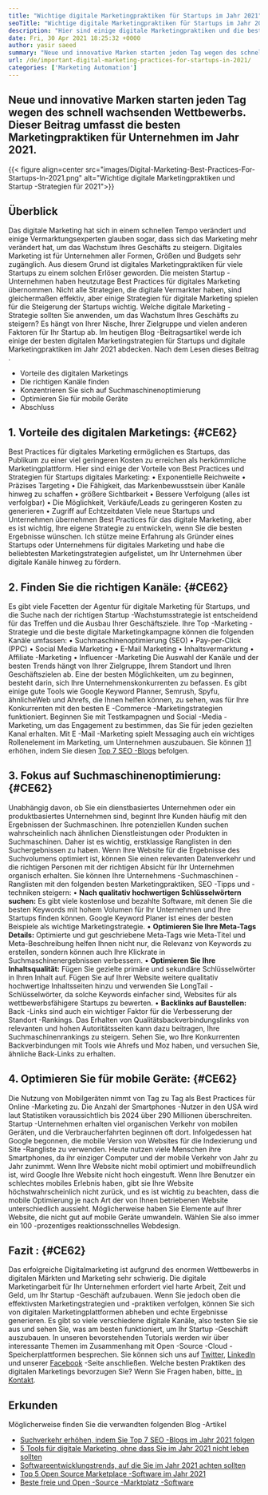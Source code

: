 ```yaml
---
title: "Wichtige digitale Marketingpraktiken für Startups im Jahr 2021" 
seoTitle: "Wichtige digitale Marketingpraktiken für Startups im Jahr 2021" 
description: "Hier sind einige digitale Marketingpraktiken und die besten digitalen Marketingstrategien für Startups und Geschäftstrends, die wir im Jahr 2021 sehen werden." 
date: Fri, 30 Apr 2021 18:25:32 +0000
author: yasir saeed
summary: "Neue und innovative Marken starten jeden Tag wegen des schnell wachsenden Wettbewerbs. Dieser Beitrag umfasst die besten Marketingpraktiken für Unternehmen im Jahr 2021." 
url: /de/important-digital-marketing-practices-for-startups-in-2021/
categories: ['Marketing Automation']
---
```


## Neue und innovative Marken starten jeden Tag wegen des schnell wachsenden Wettbewerbs. Dieser Beitrag umfasst die besten Marketingpraktiken für Unternehmen im Jahr 2021.

{{< figure align=center src="images/Digital-Marketing-Best-Practices-For-Startups-In-2021.png" alt="Wichtige digitale Marketingpraktiken und Startup -Strategien für 2021">}}


## **Überblick**
Das digitale Marketing hat sich in einem schnellen Tempo verändert und einige Vermarktungsexperten glauben sogar, dass sich das Marketing mehr verändert hat, um das Wachstum Ihres Geschäfts zu steigern. Digitales Marketing ist für Unternehmen aller Formen, Größen und Budgets sehr zugänglich. Aus diesem Grund ist digitales Marketingpraktiken für viele Startups zu einem solchen Erlöser geworden.
Die meisten Startup -Unternehmen haben heutzutage Best Practices für digitales Marketing übernommen. Nicht alle Strategien, die digitale Vermarkter haben, sind gleichermaßen effektiv, aber einige Strategien für digitale Marketing spielen für die Steigerung der Startups wichtig. Welche digitale Marketing -Strategie sollten Sie anwenden, um das Wachstum Ihres Geschäfts zu steigern? Es hängt von Ihrer Nische, Ihrer Zielgruppe und vielen anderen Faktoren für Ihr Startup ab.
Im heutigen Blog -Beitragsartikel werde ich einige der besten digitalen Marketingstrategien für Startups und digitale Marketingpraktiken im Jahr 2021 abdecken. Nach dem Lesen dieses Beitrag .
  * Vorteile des digitalen Marketings
  * Die richtigen Kanäle finden
  * Konzentrieren Sie sich auf Suchmaschinenoptimierung
  * Optimieren Sie für mobile Geräte
  * Abschluss

## 1. **Vorteile des digitalen Marketings:**    {#CE62}
Best Practices für digitales Marketing ermöglichen es Startups, das Publikum zu einer viel geringeren Kosten zu erreichen als herkömmliche Marketingplattform. Hier sind einige der Vorteile von Best Practices und Strategien für Startups digitales Marketing:
• Exponentielle Reichweite
• Präzises Targeting
• Die Fähigkeit, das Markenbewusstsein über Kanäle hinweg zu schaffen
• größere Sichtbarkeit
• Bessere Verfolgung (alles ist verfolgbar)
• Die Möglichkeit, Verkäufe/Leads zu geringeren Kosten zu generieren
• Zugriff auf Echtzeitdaten
Viele neue Startups und Unternehmen übernehmen Best Practices für das digitale Marketing, aber es ist wichtig, Ihre eigene Strategie zu entwickeln, wenn Sie die besten Ergebnisse wünschen. Ich stütze meine Erfahrung als Gründer eines Startups oder Unternehmens für digitales Marketing und habe die beliebtesten Marketingstrategien aufgelistet, um Ihr Unternehmen über digitale Kanäle hinweg zu fördern.

## 2. **Finden Sie die richtigen Kanäle:**    {#CE62}
Es gibt viele Facetten der Agentur für digitale Marketing für Startups, und die Suche nach der richtigen Startup -Wachstumsstrategie ist entscheidend für das Treffen und die Ausbau Ihrer Geschäftsziele. Ihre Top -Marketing -Strategie und die beste digitale Marketingkampagne können die folgenden Kanäle umfassen:
• Suchmaschinenoptimierung (SEO)
• Pay-per-Click (PPC)
• Social Media Marketing
• E-Mail Marketing
• Inhaltsvermarktung
• Affiliate -Marketing
• Influencer -Marketing
Die Auswahl der Kanäle und der besten Trends hängt von Ihrer Zielgruppe, Ihrem Standort und Ihren Geschäftszielen ab.
Eine der besten Möglichkeiten, um zu beginnen, besteht darin, sich Ihre Unternehmenskonkurrenten zu befassen. Es gibt einige gute Tools wie Google Keyword Planner, Semrush, Spyfu, ähnlicheWeb und Ahrefs, die Ihnen helfen können, zu sehen, was für Ihre Konkurrenten mit den besten E -Commerce -Marketingstrategien funktioniert. Beginnen Sie mit Testkampagnen und Social -Media -Marketing, um das Engagement zu bestimmen, das Sie für jeden gezielten Kanal erhalten. Mit E -Mail -Marketing spielt Messaging auch ein wichtiges Rollenelement im Marketing, um Unternehmen auszubauen. Sie können [1][1][1] erhöhen, indem Sie diesen [Top 7 SEO -Blogs][1] befolgen.

## 3. **Fokus auf Suchmaschinenoptimierung:**    {#CE62}
Unabhängig davon, ob Sie ein dienstbasiertes Unternehmen oder ein produktbasiertes Unternehmen sind, beginnt Ihre Kunden häufig mit den Ergebnissen der Suchmaschinen. Ihre potenziellen Kunden suchen wahrscheinlich nach ähnlichen Dienstleistungen oder Produkten in Suchmaschinen. Daher ist es wichtig, erstklassige Ranglisten in den Suchergebnissen zu haben. Wenn Ihre Website für die Ergebnisse des Suchvolumens optimiert ist, können Sie einen relevanten Datenverkehr und die richtigen Personen mit der richtigen Absicht für Ihr Unternehmen organisch erhalten.
Sie können Ihre Unternehmens -Suchmaschinen -Ranglisten mit den folgenden besten Marketingpraktiken, SEO -Tipps und -techniken steigern:
• **Nach qualitativ hochwertigen Schlüsselwörtern suchen:**  Es gibt viele kostenlose und bezahlte Software, mit denen Sie die besten Keywords mit hohem Volumen für Ihr Unternehmen und Ihre Startups finden können. Google Keyword Planer ist eines der besten Beispiele als wichtige Marketingstrategie.
• **Optimieren Sie Ihre Meta-Tags Details:**  Optimierte und gut geschriebene Meta-Tags wie Meta-Titel und Meta-Beschreibung helfen Ihnen nicht nur, die Relevanz von Keywords zu erstellen, sondern können auch Ihre Klickrate in Suchmaschinenergebnissen verbessern.
• **Optimieren Sie Ihre Inhaltsqualität:**  Fügen Sie gezielte primäre und sekundäre Schlüsselwörter in Ihren Inhalt auf. Fügen Sie auf Ihrer Website weitere qualitativ hochwertige Inhaltsseiten hinzu und verwenden Sie LongTail -Schlüsselwörter, da solche Keywords einfacher sind, Websites für als wettbewerbsfähigere Startups zu bewerten.
• **Backlinks auf Baustellen:**  Back -Links sind auch ein wichtiger Faktor für die Verbesserung der Standort -Rankings. Das Erhalten von Qualitätsbackverbindungslinks von relevanten und hohen Autoritätsseiten kann dazu beitragen, Ihre Suchmaschinenrankings zu steigern. Sehen Sie, wo Ihre Konkurrenten Backverbindungen mit Tools wie Ahrefs und Moz haben, und versuchen Sie, ähnliche Back-Links zu erhalten.

## 4. **Optimieren Sie für mobile Geräte:**    {#CE62}
Die Nutzung von Mobilgeräten nimmt von Tag zu Tag als Best Practices für Online -Marketing zu. Die Anzahl der Smartphones -Nutzer in den USA wird laut Statistiken voraussichtlich bis 2024 über 290 Millionen überschreiten. Startup -Unternehmen erhalten viel organischen Verkehr von mobilen Geräten, und die Verbraucherfahrten beginnen oft dort. Infolgedessen hat Google begonnen, die mobile Version von Websites für die Indexierung und Site -Rangliste zu verwenden.
Heute nutzen viele Menschen ihre Smartphones, da ihr einziger Computer und der mobile Verkehr von Jahr zu Jahr zunimmt. Wenn Ihre Website nicht mobil optimiert und mobilfreundlich ist, wird Google Ihre Website nicht hoch eingestuft. Wenn Ihre Benutzer ein schlechtes mobiles Erlebnis haben, gibt sie Ihre Website höchstwahrscheinlich nicht zurück, und es ist wichtig zu beachten, dass die mobile Optimierung je nach Art der von Ihnen betriebenen Website unterschiedlich aussieht. Möglicherweise haben Sie Elemente auf Ihrer Website, die nicht gut auf mobile Geräte umwandeln. Wählen Sie also immer ein 100 -prozentiges reaktionsschnelles Webdesign.

## **Fazit** :   {#CE62}
Das erfolgreiche Digitalmarketing ist aufgrund des enormen Wettbewerbs in digitalen Märkten und Marketing sehr schwierig. Die digitale Marketingarbeit für Ihr Unternehmen erfordert viel harte Arbeit, Zeit und Geld, um Ihr Startup -Geschäft aufzubauen. Wenn Sie jedoch oben die effektivsten Marketingstrategien und -praktiken verfolgen, können Sie sich von digitalen Marketingplattformen abheben und echte Ergebnisse generieren. Es gibt so viele verschiedene digitale Kanäle, also testen Sie sie aus und sehen Sie, was am besten funktioniert, um Ihr Startup -Geschäft auszubauen. In unseren bevorstehenden Tutorials werden wir über interessante Themen im Zusammenhang mit Open -Source -Cloud -Speicherplattformen besprechen.
Sie können sich uns auf [Twitter][2], [LinkedIn][3] und unserer [Facebook][4] -Seite anschließen. Welche besten Praktiken des digitalen Marketings bevorzugen Sie? Wenn Sie Fragen haben, bitte_ [in Kontakt][5].

## Erkunden
Möglicherweise finden Sie die verwandten folgenden Blog -Artikel
  * [Suchverkehr erhöhen, indem Sie Top 7 SEO -Blogs im Jahr 2021 folgen][1]
  * [5 Tools für digitale Marketing, ohne dass Sie im Jahr 2021 nicht leben sollten][6]
  * [Softwareentwicklungstrends, auf die Sie im Jahr 2021 achten sollten][7]
  * [Top 5 Open Source Marketplace -Software im Jahr 2021][8]
  * [Beste freie und Open -Source -Marktplatz -Software][9]

  
[1]: https://blog.containerize.com/blogging/increase-website-search-traffic-by-following-top-7-seo-blogs/
[2]: https://twitter.com/containerize_co
[3]: https://www.linkedin.com/company/containerize/
[4]: http://facebook.com/containerize
[5]: mailto:yasir.saeed@aspose.com
[6]: https://blog.containerize.com/2021/01/03/5-digital-marketing-tools-you-shouldn%e2%80%99t-live-without-in-2021/
[7]: https://blog.containerize.com/marketplace/top-5-open-source-marketplace-software-in-2021/
[8]: https://blog.containerize.com/content-management/integrate-mautic-with-joomla-for-marketing-automation/
[9]: https://products.containerize.com/marketplace/
